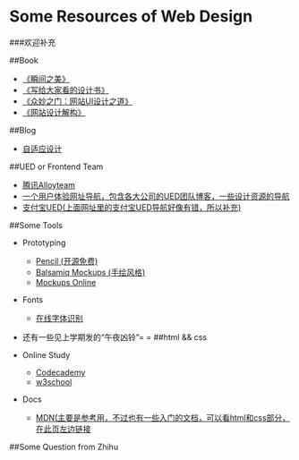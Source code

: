 Some Resources of Web Design
============================

###欢迎补充

##Book

* [《瞬间之美》](http://book.douban.com/subject/3886044/)
* [《写给大家看的设计书》](http://book.douban.com/subject/3323633/)
* [《众妙之门：网站UI设计之道》](http://book.douban.com/subject/5351808/)
* [《网站设计解构》](http://book.douban.com/subject/4926708/)

##Blog

* [ 自适应设计 ](http://www.ruanyifeng.com/blog/2012/05/responsive_web_design.html)

##UED or Frontend Team

* [ 腾讯Alloyteam ](http://www.alloyteam.com/)
* [ 一个用户体验网址导航，包含各大公司的UED团队博客，一些设计资源的导航 ](http://www.ux265.com/)
* [ 支付宝UED(上面网址里的支付宝UED导航好像有错，所以补充) ](http://alipay-ued.com/)

##Some Tools

* Prototyping
  
  * [ Pencil (开源免费) ](http://pencil.evolus.vn/)
  * [ Balsamiq Mockups (手绘风格) ](http://balsamiq.com/download/)
  * [ Mockups Online ](https://moqups.com/)

* Fonts
    
  * [ 在线字体识别 ](http://www.myfonts.com/WhatTheFont/)

* 还有一些见上学期发的“午夜凶铃”= =
##html && css

* Online Study
  * [ Codecademy ](http://www.codecademy.com/)
  * [ w3school ](http://www.w3school.com.cn/)

* Docs
  * [ MDN(主要是参考用，不过也有一些入门的文档，可以看html和css部分，在此页左边链接 ](https://developer.mozilla.org/zh-CN/)

##Some Question from Zhihu


